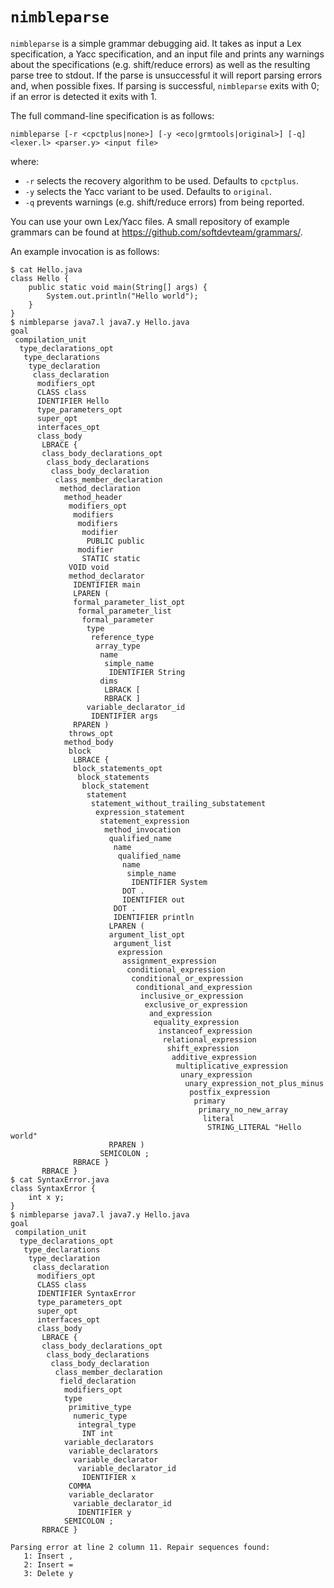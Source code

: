# `nimbleparse`

`nimbleparse` is a simple grammar debugging aid. It takes as input a Lex
specification, a Yacc specification, and an input file and prints any warnings
about the specifications (e.g. shift/reduce errors) as well as the resulting
parse tree to stdout. If the parse is unsuccessful it will report parsing
errors and, when possible fixes. If parsing is successful, `nimbleparse` exits
with 0; if an error is detected it exits with 1.

The full command-line specification is as follows:

```
nimbleparse [-r <cpctplus|none>] [-y <eco|grmtools|original>] [-q] <lexer.l> <parser.y> <input file>
```

where:

* `-r` selects the recovery algorithm to be used. Defaults to `cpctplus`.
* `-y` selects the Yacc variant to be used. Defaults to `original`.
* `-q` prevents warnings (e.g. shift/reduce errors) from being reported.

You can use your own Lex/Yacc files. A small repository of example grammars can
be found at https://github.com/softdevteam/grammars/.

An example invocation is as follows:

```
$ cat Hello.java
class Hello {
    public static void main(String[] args) {
        System.out.println("Hello world");
    }
}
$ nimbleparse java7.l java7.y Hello.java
goal
 compilation_unit
  type_declarations_opt
   type_declarations
    type_declaration
     class_declaration
      modifiers_opt
      CLASS class
      IDENTIFIER Hello
      type_parameters_opt
      super_opt
      interfaces_opt
      class_body
       LBRACE {
       class_body_declarations_opt
        class_body_declarations
         class_body_declaration
          class_member_declaration
           method_declaration
            method_header
             modifiers_opt
              modifiers
               modifiers
                modifier
                 PUBLIC public
               modifier
                STATIC static
             VOID void
             method_declarator
              IDENTIFIER main
              LPAREN (
              formal_parameter_list_opt
               formal_parameter_list
                formal_parameter
                 type
                  reference_type
                   array_type
                    name
                     simple_name
                      IDENTIFIER String
                    dims
                     LBRACK [
                     RBRACK ]
                 variable_declarator_id
                  IDENTIFIER args
              RPAREN )
             throws_opt
            method_body
             block
              LBRACE {
              block_statements_opt
               block_statements
                block_statement
                 statement
                  statement_without_trailing_substatement
                   expression_statement
                    statement_expression
                     method_invocation
                      qualified_name
                       name
                        qualified_name
                         name
                          simple_name
                           IDENTIFIER System
                         DOT .
                         IDENTIFIER out
                       DOT .
                       IDENTIFIER println
                      LPAREN (
                      argument_list_opt
                       argument_list
                        expression
                         assignment_expression
                          conditional_expression
                           conditional_or_expression
                            conditional_and_expression
                             inclusive_or_expression
                              exclusive_or_expression
                               and_expression
                                equality_expression
                                 instanceof_expression
                                  relational_expression
                                   shift_expression
                                    additive_expression
                                     multiplicative_expression
                                      unary_expression
                                       unary_expression_not_plus_minus
                                        postfix_expression
                                         primary
                                          primary_no_new_array
                                           literal
                                            STRING_LITERAL "Hello world"
                      RPAREN )
                    SEMICOLON ;
              RBRACE }
       RBRACE }
$ cat SyntaxError.java
class SyntaxError {
    int x y;
}
$ nimbleparse java7.l java7.y Hello.java
goal
 compilation_unit
  type_declarations_opt
   type_declarations
    type_declaration
     class_declaration
      modifiers_opt
      CLASS class
      IDENTIFIER SyntaxError
      type_parameters_opt
      super_opt
      interfaces_opt
      class_body
       LBRACE {
       class_body_declarations_opt
        class_body_declarations
         class_body_declaration
          class_member_declaration
           field_declaration
            modifiers_opt
            type
             primitive_type
              numeric_type
               integral_type
                INT int
            variable_declarators
             variable_declarators
              variable_declarator
               variable_declarator_id
                IDENTIFIER x
             COMMA 
             variable_declarator
              variable_declarator_id
               IDENTIFIER y
            SEMICOLON ;
       RBRACE }

Parsing error at line 2 column 11. Repair sequences found:
   1: Insert ,
   2: Insert =
   3: Delete y
```
